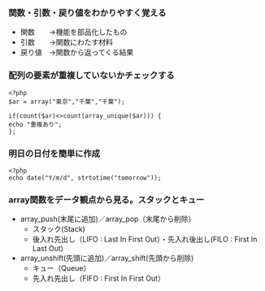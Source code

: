 ### 関数・引数・戻り値をわかりやすく覚える
- 関数　　→機能を部品化したもの  
- 引数　　→関数にわたす材料  
- 戻り値　→関数から返ってくる結果  

### 配列の要素が重複していないかチェックする
```
<?php
$ar = array("東京","千葉","千葉");

if(count($ar)<>count(array_unique($ar))) {
echo "重複あり";
};
```
  
### 明日の日付を簡単に作成

```
<?php
echo date("Y/m/d", strtotime("tomorrow"));
```
  
### array関数をデータ観点から見る。スタックとキュー
- array_push(末尾に追加)／array_pop（末尾から削除）
  - スタック(Stack)
  - 後入れ先出し（LIFO : Last In First Out）・先入れ後出し(FILO : First In Last Out)
- array_unshift(先頭に追加)／array_shift(先頭から削除)
  - キュー（Queue）
  - 先入れ先出し（FIFO : First In First Out）
